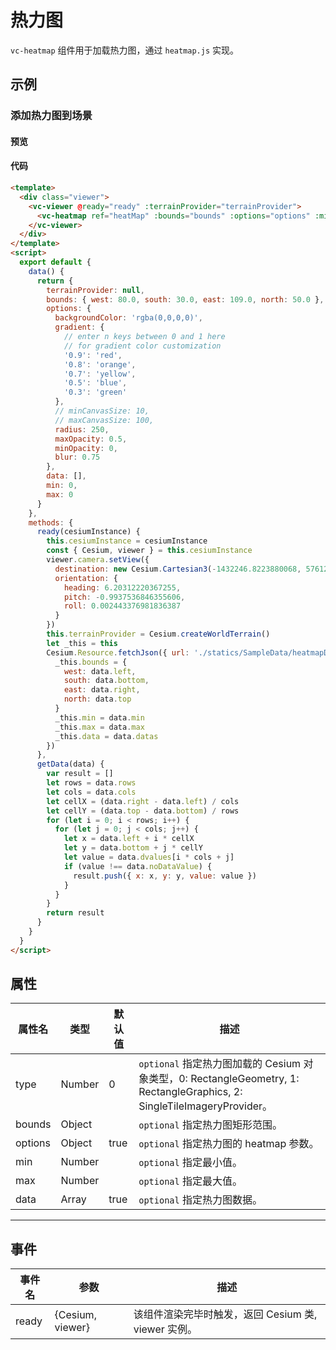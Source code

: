 # 热力图

`vc-heatmap` 组件用于加载热力图，通过 `heatmap.js` 实现。

## 示例

### 添加热力图到场景

#### 预览

<doc-preview>
  <template>
    <div class="viewer">
      <vc-viewer @ready="ready" :terrainProvider="terrainProvider">
        <vc-heatmap ref="heatMap" :bounds="bounds" :options="options" :min="min" :max="max" :data="data">
        </vc-heatmap>
      </vc-viewer>
    </div>
  </template>
  <script>
    export default {
      data () {
        return {
          terrainProvider: null,
          bounds: {west: 80.0, south: 30.0, east: 109.0, north: 50.0},
          options: {
            backgroundColor: 'rgba(0,0,0,0)',
            gradient: {
              // enter n keys between 0 and 1 here
              // for gradient color customization
              '0.9': 'red',
              '0.8': 'orange',
              '0.7': 'yellow',
              '0.5': 'blue',
              '0.3': 'green'
            },
            // minCanvasSize: 10,
            // maxCanvasSize: 100,
            radius: 250,
            maxOpacity: 0.5,
            minOpacity: 0,
            blur: 0.75
          },
          data: [],
          min: 0,
          max: 0
        }
      },
      methods: {
        ready (cesiumInstance) {
          this.cesiumInstance = cesiumInstance
          const {Cesium, viewer} = this.cesiumInstance
          viewer.camera.setView({
            destination: new Cesium.Cartesian3(-1432246.8223880068, 5761224.588247942, 3297281.1889481535),
            orientation: {
              heading: 6.20312220367255,
              pitch: -0.9937536846355606,
              roll: 0.002443376981836387
            }
          })
          this.terrainProvider = Cesium.createWorldTerrain()
          let _this = this
          Cesium.Resource.fetchJson({url: './statics/SampleData/heatmapData/19042808_t.json'}).then((data)=>{
            _this.bounds = {
              west: data.left,
              south: data.bottom,
              east: data.right,
              north: data.top
            }
            _this.min = data.min
            _this.max = data.max
            _this.data = data.datas
          })
        },
        getData (data) {
          var result = []
          let rows = data.rows
          let cols = data.cols
          let cellX = (data.right - data.left) / cols
          let cellY = (data.top - data.bottom) / rows
          for (let i = 0; i < rows; i++) {
            for (let j = 0; j < cols; j++) {
              let x = data.left + i * cellX
              let y = data.bottom + j * cellY
              let value = data.dvalues[i * cols + j]
              if (value !== data.noDataValue) {
                result.push({ x: x, y: y, value: value })
              }
            }
          }
          return result
        }
      }
    }
  </script>
</doc-preview>

#### 代码

```html
<template>
  <div class="viewer">
    <vc-viewer @ready="ready" :terrainProvider="terrainProvider">
      <vc-heatmap ref="heatMap" :bounds="bounds" :options="options" :min="min" :max="max" :data="data"> </vc-heatmap>
    </vc-viewer>
  </div>
</template>
<script>
  export default {
    data() {
      return {
        terrainProvider: null,
        bounds: { west: 80.0, south: 30.0, east: 109.0, north: 50.0 },
        options: {
          backgroundColor: 'rgba(0,0,0,0)',
          gradient: {
            // enter n keys between 0 and 1 here
            // for gradient color customization
            '0.9': 'red',
            '0.8': 'orange',
            '0.7': 'yellow',
            '0.5': 'blue',
            '0.3': 'green'
          },
          // minCanvasSize: 10,
          // maxCanvasSize: 100,
          radius: 250,
          maxOpacity: 0.5,
          minOpacity: 0,
          blur: 0.75
        },
        data: [],
        min: 0,
        max: 0
      }
    },
    methods: {
      ready(cesiumInstance) {
        this.cesiumInstance = cesiumInstance
        const { Cesium, viewer } = this.cesiumInstance
        viewer.camera.setView({
          destination: new Cesium.Cartesian3(-1432246.8223880068, 5761224.588247942, 3297281.1889481535),
          orientation: {
            heading: 6.20312220367255,
            pitch: -0.9937536846355606,
            roll: 0.002443376981836387
          }
        })
        this.terrainProvider = Cesium.createWorldTerrain()
        let _this = this
        Cesium.Resource.fetchJson({ url: './statics/SampleData/heatmapData/19042808_t.json' }).then((data) => {
          _this.bounds = {
            west: data.left,
            south: data.bottom,
            east: data.right,
            north: data.top
          }
          _this.min = data.min
          _this.max = data.max
          _this.data = data.datas
        })
      },
      getData(data) {
        var result = []
        let rows = data.rows
        let cols = data.cols
        let cellX = (data.right - data.left) / cols
        let cellY = (data.top - data.bottom) / rows
        for (let i = 0; i < rows; i++) {
          for (let j = 0; j < cols; j++) {
            let x = data.left + i * cellX
            let y = data.bottom + j * cellY
            let value = data.dvalues[i * cols + j]
            if (value !== data.noDataValue) {
              result.push({ x: x, y: y, value: value })
            }
          }
        }
        return result
      }
    }
  }
</script>
```

## 属性

| 属性名  | 类型   | 默认值 | 描述                                                                                                                    |
| ------- | ------ | ------ | ----------------------------------------------------------------------------------------------------------------------- |
| type    | Number | 0      | `optional` 指定热力图加载的 Cesium 对象类型，0: RectangleGeometry, 1: RectangleGraphics, 2: SingleTileImageryProvider。 |
| bounds  | Object |        | `optional` 指定热力图矩形范围。                                                                                         |
| options | Object | true   | `optional` 指定热力图的 heatmap 参数。                                                                                  |
| min     | Number |        | `optional` 指定最小值。                                                                                                 |
| max     | Number |        | `optional` 指定最大值。                                                                                                 |
| data    | Array  | true   | `optional` 指定热力图数据。                                                                                             |

---

## 事件

| 事件名 | 参数             | 描述                                                |
| ------ | ---------------- | --------------------------------------------------- |
| ready  | {Cesium, viewer} | 该组件渲染完毕时触发，返回 Cesium 类, viewer 实例。 |
